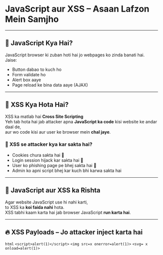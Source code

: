 # JavaScript aur XSS – Asaan Lafzon Mein Samjho

---

## 🔹 JavaScript Kya Hai?

JavaScript browser ki zuban hoti hai jo webpages ko zinda banati hai.  
Jaise:
- Button dabao to kuch ho
- Form validate ho
- Alert box aaye
- Page reload ke bina data aaye (AJAX)

---

## 🔹 XSS Kya Hota Hai?

XSS ka matlab hai **Cross Site Scripting**  
Yeh tab hota hai jab attacker apna **JavaScript ka code** kisi website ke andar daal de,  
aur wo code kisi aur user ke browser mein **chal jaye**.

### 🧠 XSS se attacker kya kar sakta hai?
- Cookies chura sakta hai 🍪  
- Login session hijack kar sakta hai 🔐  
- User ko phishing page pe bhej sakta hai 🎣  
- Admin ko apni script bhej kar kuch bhi karwa sakta hai

---

## 🔗 JavaScript aur XSS ka Rishta

Agar website JavaScript use hi nahi karti,  
to XSS ka **koi faida nahi** hota.  
XSS tabhi kaam karta hai jab browser JavaScript **run karta hai**.

---

## 🔥 XSS Payloads – Jo attacker inject karta hai

```html```
```<script>alert(1)</script>```
```<img src=x onerror=alert(1)>```
```<svg= x onload=alert(1)>```